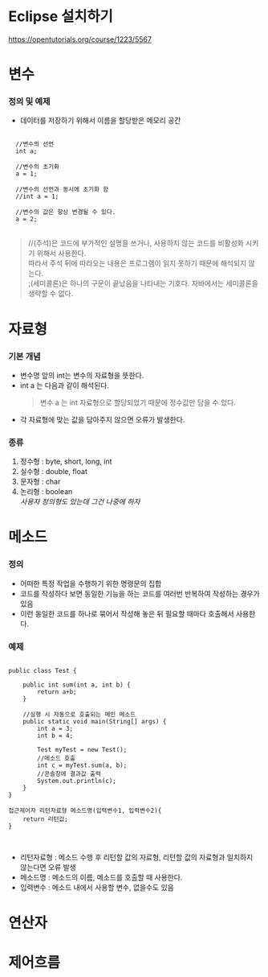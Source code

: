# Eclipse 설치하기

https://opentutorials.org/course/1223/5567



# 변수

### 정의 및 예제
* 데이터를 저장하기 위해서 이름을 할당받은 메모리 공간
<pre>
<code>
  //변수의 선언  
  int a;  
  
  //변수의 초기화  
  a = 1;  
  
  //변수의 선언과 동시에 초기화 함  
  //int a = 1;
  
  //변수의 값은 항상 변경될 수 있다.  
  a = 2; 
</code>
</pre>
> //(주석)은 코드에 부가적인 설명을 쓰거나, 사용하지 않는 코드를 비활성화 시키기 위해서 사용한다.  
> 따라서 주석 뒤에 따라오는 내용은 프로그램이 읽지 못하기 때문에 해석되지 않는다.  
> ;(세미콜론)은 하나의 구문이 끝났음을 나타내는 기호다. 자바에서는 세미콜론을 생략할 수 없다.  

# 자료형
### 기본 개념
* 변수명 앞의 int는 변수의 자료형을 뜻한다.
* int a 는 다음과 같이 해석된다.
  >변수 a 는 int 자료형으로 할당되었기 때문에 정수값만 담을 수 있다.
* 각 자료형에 맞는 값을 담아주지 않으면 오류가 발생한다.

### 종류
1. 정수형 : byte, short, long, int
2. 실수형 : double, float
3. 문자형 : char
4. 논리형 : boolean  
*사용자 정의형도 있는데 그건 나중에 하자*


# 메소드
### 정의
* 어떠한 특정 작업을 수행하기 위한 명령문의 집합
* 코드를 작성하다 보면 동일한 기능을 하는 코드를 여러번 반복하여 작성하는 경우가 있음
* 이런 동일한 코드를 하나로 묶어서 작성해 놓은 뒤 필요할 때마다 호출해서 사용한다.

### 예제
<pre>
<code>
public class Test {
    
    public int sum(int a, int b) {
        return a+b;
    }
    
    //실행 시 자동으로 호출되는 메인 메소드
    public static void main(String[] args) {
        int a = 3;
        int b = 4;
        
        Test myTest = new Test();
        //메소드 호출
        int c = myTest.sum(a, b);
        //콘솔창에 결과값 출력
        System.out.println(c);
    }
}

접근제어자 리턴자료형 메소드명(입력변수1, 입력변수2){
    return 리턴값;
}

</code>
</pre>
* 리턴자료형 : 메소드 수행 후 리턴할 값의 자료형, 리턴할 값의 자료형과 일치하지 않는다면 오류 발생
* 메소드명 : 메소드의 이름, 메소드를 호출할 때 사용한다.
* 입력변수 : 메소드 내에서 사용할 변수, 없을수도 있음




# 연산자



# 제어흐름

